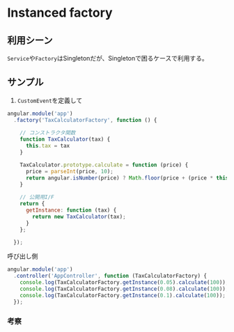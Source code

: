 # Instanced factory

## 利用シーン

`Service`や`Factory`はSingletonだが、Singletonで困るケースで利用する。

## サンプル

1. `CustomEvent`を定義して

```js
angular.module('app')
  .factory('TaxCalculatorFactory', function () {
    
    // コンストラクタ関数
    function TaxCalculator(tax) {
      this.tax = tax
    }

    TaxCalculator.prototype.calculate = function (price) {
      price = parseInt(price, 10);
      return angular.isNumber(price) ? Math.floor(price + (price * this.tax)) : 0;
    }
    
    // 公開用I/F
    return {
      getInstance: function (tax) {
        return new TaxCalculator(tax);
      }
    };

  });
```

呼び出し側

```js
angular.module('app')
  .controller('AppController', function (TaxCalculatorFactory) {
    console.log(TaxCalculatorFactory.getInstance(0.05).calculate(100)); // -> 105
    console.log(TaxCalculatorFactory.getInstance(0.08).calculate(100)); // -> 108
    console.log(TaxCalculatorFactory.getInstance(0.1).calculate(100));  // -> 110
  });
 ```
 
 ### 考察
 
 